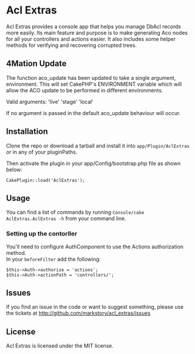 # Acl Extras

Acl Extras provides a console app that helps you manage DbAcl records more easily.  Its main feature and purpose is to make generating Aco nodes for all your controllers and actions easier.  It also includes some helper methods for verifying and recovering corrupted trees.

## 4Mation Update

The function aco_update has been updated to take a single argument, environment. This will set CakePHP's ENVIRONMENT variable which will allow the ACO update to be performed in different environments.

Valid arguments:
'live'
'stage'
'local'

If no argument is passed in the default aco_update behaviour will occur.

## Installation

Clone the repo or download a tarball and install it into `app/Plugin/AclExtras` or in any of your pluginPaths.

Then activate the plugin in your app/Config/bootstrap.php file as shown below:

    CakePlugin::load('AclExtras');

## Usage

You can find a list of commands by running `Console/cake AclExtras.AclExtras -h` from your command line.

### Setting up the contorller

You'll need to configure AuthComponent to use the Actions authorization method.  
In your `beforeFilter` add the following:

    $this->Auth->authorize = 'actions';
    $this->Auth->actionPath = 'controllers/';

## Issues 

If you find an issue in the code or want to suggest something, please use the tickets at http://github.com/markstory/acl_extras/issues

## License

Acl Extras is licensed under the MIT license.

